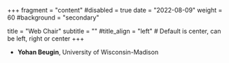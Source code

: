 +++
fragment = "content"
#disabled = true
date = "2022-08-09"
weight = 60
#background = "secondary"

title = "Web  Chair"
subtitle = ""
#title_align = "left" # Default is center, can be left,  right or center
+++

- **Yohan Beugin**, University of Wisconsin-Madison